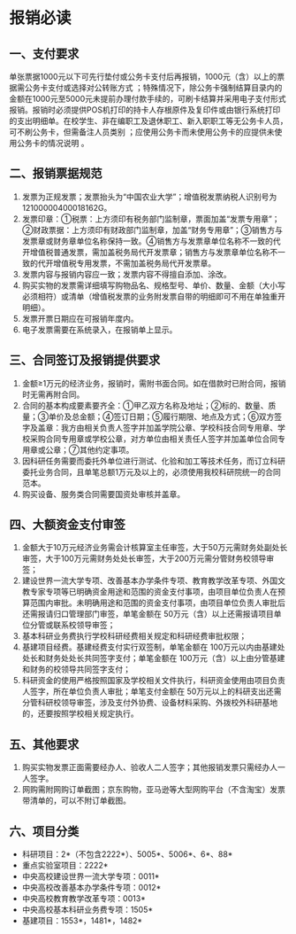 # 报销必读

## 一、支付要求

单张票据1000元以下可先行垫付或公务卡支付后再报销，1000元（含）以上的票据需公务卡支付或选择对公转账方式 ；特殊情况下，除公务卡强制结算目录内的金额在1000元至5000元未提前办理付款手续的，可刷卡结算并采用电子支付形式报销。报销时必须提供POS机打印的持卡人存根原件及复印件或由银行系统打印的支出明细单。在校学生、非在编职工及退休职工、新入职职工等无公务卡人员，可不刷公务卡，但需备注人员类别 ；应使用公务卡而未使用公务卡的应提供未使用公务卡的情况说明 。

## 二、报销票据规范

1. 发票为正规发票；发票抬头为“中国农业大学”；增值税发票纳税人识别号为12100000400018162G。
2. 发票印章：①税票：上方须印有税务部门监制章，票面加盖“发票专用章”；②财政票据：上方须印有财政部门监制章，加盖“财务专用章”；③销售方与发票章或财务章单位名称保持一致。④销售方与发票章单位名称不一致的代开增值税普通发票，需加盖税务局代开发票章；销售方与发票章单位名称不一致的代开增值税专用发票，不需加盖税务局代开发票章。
3. 发票内容与报销内容应一致；发票内容不得擅自添加、涂改。
4. 购买实物的发票需详细填写购物品名、规格型号、单价、数量、金额（大小写必须相符）或清单（增值税发票的业务附发票自带的明细即可不用在单独重开明细）。
5. 发票开票日期应在可报销年度内。
6. 电子发票需要在系统录入，在报销单上显示。


## 三、合同签订及报销提供要求

1. 金额≥1万元的经济业务，报销时，需附书面合同。如在借款时已附合同，报销时无需再附合同。
2. 合同的基本构成要素要齐全：①甲乙双方名称及地址；②标的、数量、质量；③单价及总金额；④签订日期；⑤履行期限、地点及方式；⑥双方签字及盖章：我方由相关负责人签字并加盖学院公章、学校科技合同专用章、学校采购合同专用章或学校公章，对方单位由相关责任人签字并加盖单位合同专用章或公章；⑦其他约定事项。
3. 因科研任务需要而委托外单位进行测试、化验和加工等技术任务，而订立科研委托业务合同，且单笔总额1万元及以上的，必须使用我校科研院统一的合同范本。
4. 购买设备、服务类合同需要国资处审核并盖章。


## 四、大额资金支付审签

1. 金额大于10万元经济业务需会计核算室主任审签，大于50万元需财务处副处长审签，大于100万元需财务处处长审签，大于200万元需分管财务校领导审签；
2. 建设世界一流大学专项、改善基本办学条件专项、教育教学改革专项、外国文教专家专项等已明确资金用途和范围的资金支付事项，由项目单位负责人在预算范围内审批。未明确用途和范围的资金支付事项，由项目单位负责人审批后还需报请归口管理部门审签，单笔金额在 50万元（含）以上还需报请项目单位分管或联系校领导审签；
3. 基本科研业务费执行学校科研经费相关规定和科研经费审批权限；
4. 基建项目经费。基建经费支付实行双签制，单笔金额在 100万元以内由基建处处长和财务处处长共同签字支付；单笔金额在 100万元（含）以上由分管基建和财务的校领导共同签字支付；
5. 科研资金的使用严格按照国家及学校相关文件执行，科研资金使用由项目负责人签字，所在单位负责人审批；单笔支付金额在 50万元以上的科研支出还需分管科研校领导审签，涉及支付外协费、设备材料采购、外拨校外科研基地的，还要按照学校相关规定执行。


## 五、其他要求
1. 购买实物发票正面需要经办人、验收人二人签字；其他报销发票只需经办人一人签字。
2. 网购需附网购订单截图；京东购物，亚马逊等大型网购平台（不含淘宝）发票带清单的，可以不附订单截图。


## 六、项目分类

- 科研项目：2*（不包含2222*）、5005*、5006*、6*、88*
- 重点实验室项目：2222*
- 中央高校建设世界一流大学专项：0011*
- 中央高校改善基本办学条件专项：0012*
- 中央高校教育教学改革专项：0013*
- 中央高校基本科研业务费专项：1505*
- 基建项目：1553*，1481*，1482*

